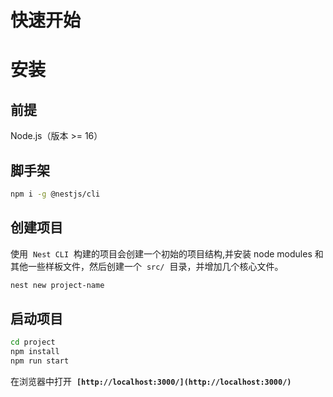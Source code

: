 # 快速开始

# **安装**

## **前提**

Node.js（版本 >= 16）

## **脚手架**

```bash
npm i -g @nestjs/cli
```

## **创建项目**

使用  `Nest CLI`  构建的项目会创建一个初始的项目结构,并安装 node modules 和其他一些样板文件，然后创建一个  `src/`  目录，并增加几个核心文件。

```bash
nest new project-name
```

## 启动项目

```bash
cd project
npm install
npm run start
```

在浏览器中打开  **`[http://localhost:3000/](http://localhost:3000/)`**
